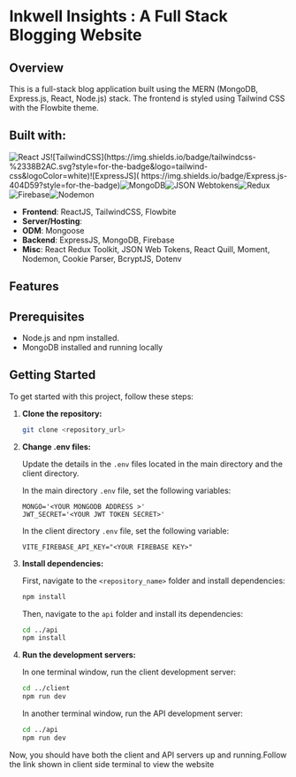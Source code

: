 # Inkwell Insights : A Full Stack Blogging Website

## Overview

This is a full-stack blog application built using the MERN (MongoDB, Express.js, React, Node.js) stack. The frontend is styled using Tailwind CSS with the Flowbite theme.

## Built with:

![React JS](https://img.shields.io/badge/React-20232A?style=for-the-badge&logo=react&logoColor=61DAFB")![TailwindCSS](https://img.shields.io/badge/tailwindcss-%2338B2AC.svg?style=for-the-badge&logo=tailwind-css&logoColor=white)![ExpressJS](	https://img.shields.io/badge/Express.js-404D59?style=for-the-badge)![MongoDB](	https://img.shields.io/badge/MongoDB-4EA94B?style=for-the-badge&logo=mongodb&logoColor=white)![JSON Webtokens](https://img.shields.io/badge/json%20web%20tokens-323330?style=for-the-badge&logo=json-web-tokens&logoColor=pink)![Redux](https://img.shields.io/badge/Redux-593D88?style=for-the-badge&logo=redux&logoColor=white)![Firebase](https://img.shields.io/badge/Firebase-039BE5?style=for-the-badge&logo=Firebase&logoColor=white)![Nodemon](https://img.shields.io/badge/Nodemon%20-%2376D04B.svg?&style=for-the-badge&logo=Nodemon&logoColor=white)

- **Frontend**: ReactJS, TailwindCSS, Flowbite
- **Server/Hosting**: 
- **ODM**: Mongoose
- **Backend**: ExpressJS, MongoDB, Firebase
- **Misc**: React Redux Toolkit, JSON Web Tokens, React Quill, Moment, Nodemon, Cookie Parser, BcryptJS, Dotenv   

## Features



## Prerequisites

- Node.js and npm installed.
- MongoDB installed and running locally



## Getting Started

To get started with this project, follow these steps:

1. **Clone the repository:**

    ```bash
    git clone <repository_url>
    ```

2. **Change .env files:**

    Update the details in the `.env` files located in the main directory and the client directory.

    In the main directory `.env` file, set the following variables:

    ```plaintext
    MONGO='<YOUR MONGODB ADDRESS >'
    JWT_SECRET='<YOUR JWT TOKEN SECRET>'
    ```

    In the client directory `.env` file, set the following variable:

    ```plaintext
    VITE_FIREBASE_API_KEY="<YOUR FIREBASE KEY>"
    ```

3. **Install dependencies:**

    First, navigate to the `<repository_name>` folder and install dependencies:

    ```bash
    npm install
    ```

    Then, navigate to the `api` folder and install its dependencies:

    ```bash
    cd ../api
    npm install
    ```

4. **Run the development servers:**

    In one terminal window, run the client development server:

    ```bash
    cd ../client
    npm run dev
    ```

    In another terminal window, run the API development server:

    ```bash
    cd ../api
    npm run dev
    ```


Now, you should have both the client and API servers up and running.Follow the link shown in client side terminal to view the website
